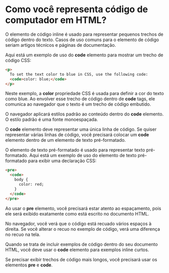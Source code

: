 # Como você representa código de computador em HTML?

O elemento de código inline é usado para representar pequenos trechos de código dentro do texto. Casos de uso comuns para o elemento de código seriam artigos técnicos e páginas de documentação.

Aqui está um exemplo de uso do **code** elemento para mostrar um trecho de código CSS:
```html
<p>
  To set the text color to blue in CSS, use the following code:
  <code>color: blue;</code>
</p>
```
Neste exemplo, a **color** propriedade CSS é usada para definir a cor do texto como blue. Ao envolver esse trecho de código dentro de **code** tags, ele comunica ao navegador que o texto é um trecho de código embutido.

O navegador aplicará estilos padrão ao conteúdo dentro do **code** elemento. O estilo padrão é uma fonte monoespaçada.

O **code** elemento deve representar uma única linha de código. Se quiser representar várias linhas de código, você precisará colocar um **code** elemento dentro de um elemento de texto pré-formatado.

O elemento de texto pré-formatado é usado para representar texto pré-formatado. Aqui está um exemplo de uso do elemento de texto pré-formatado para exibir uma declaração CSS:
```html
<pre>
  <code>
    body {
      color: red;
    }
  </code>
</pre>
```
Ao usar o **pre** elemento, você precisará estar atento ao espaçamento, pois ele será exibido exatamente como está escrito no documento HTML.

No navegador, você verá que o código está recuado vários espaços à direita. Se você alterar o recuo no exemplo de código, verá uma diferença no recuo na tela.

Quando se trata de incluir exemplos de código dentro do seu documento HTML, você deve usar o **code** elemento para exemplos inline curtos.

Se precisar exibir trechos de código mais longos, você precisará usar os elementos **pre** e **code**.

